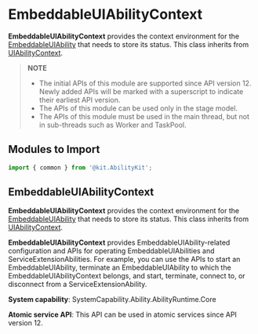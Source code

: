 # EmbeddableUIAbilityContext

**EmbeddableUIAbilityContext** provides the context environment for the [EmbeddableUIAbility](js-apis-app-ability-embeddableUIAbility.md) that needs to store its status. This class inherits from [UIAbilityContext](js-apis-inner-application-uiAbilityContext.md).

> **NOTE**
>
>  - The initial APIs of this module are supported since API version 12. Newly added APIs will be marked with a superscript to indicate their earliest API version.
>  - The APIs of this module can be used only in the stage model.
>  - The APIs of this module must be used in the main thread, but not in sub-threads such as Worker and TaskPool.

## Modules to Import

```ts
import { common } from '@kit.AbilityKit';
```

## EmbeddableUIAbilityContext 

**EmbeddableUIAbilityContext** provides the context environment for the [EmbeddableUIAbility](js-apis-app-ability-embeddableUIAbility.md) that needs to store its status. This class inherits from [UIAbilityContext](js-apis-inner-application-uiAbilityContext.md).

**EmbeddableUIAbilityContext** provides EmbeddableUIAbility-related configuration and APIs for operating EmbeddableUIAbilities and ServiceExtensionAbilities. For example, you can use the APIs to start an EmbeddableUIAbility, terminate an EmbeddableUIAbility to which the EmbeddableUIAbilityContext belongs, and start, terminate, connect to, or disconnect from a ServiceExtensionAbility.

**System capability**: SystemCapability.Ability.AbilityRuntime.Core

**Atomic service API**: This API can be used in atomic services since API version 12.
